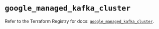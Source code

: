 # `google_managed_kafka_cluster`

Refer to the Terraform Registry for docs: [`google_managed_kafka_cluster`](https://registry.terraform.io/providers/hashicorp/google/6.25.0/docs/resources/managed_kafka_cluster).
